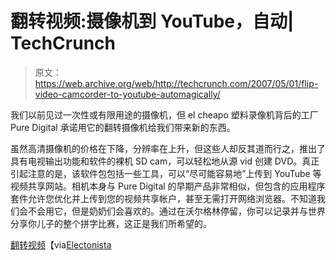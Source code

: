 # 翻转视频:摄像机到 YouTube，自动| TechCrunch

> 原文：<https://web.archive.org/web/http://techcrunch.com/2007/05/01/flip-video-camcorder-to-youtube-automagically/>

我们以前见过一次性或有限用途的摄像机，但 el cheapo 塑料录像机背后的工厂 Pure Digital 承诺用它的翻转摄像机给我们带来新的东西。

虽然高清摄像机的价格在下降，分辨率在上升，但这些人却反其道而行之，推出了具有电视输出功能和软件的裸机 SD cam，可以轻松地从源 vid 创建 DVD。真正引起注意的是，该软件包包括一些工具，可以“尽可能容易地”上传到 YouTube 等视频共享网站。相机本身与 Pure Digital 的早期产品非常相似，但包含的应用程序套件允许您优化并上传到您的视频共享帐户，甚至无需打开网络浏览器。不知道我们会不会用它，但是奶奶们会喜欢的。通过在沃尔格林停留，你可以记录并与世界分享你儿子的整个拼字比赛，这正是我们所希望的。

[翻转视频](https://web.archive.org/web/20150908230227/http://macnn.com/rd/76714==http://www.theflip.com/)【via[Electonista](https://web.archive.org/web/20150908230227/http://www.electronista.com/articles/07/05/01/pure.digital.flip.video/)